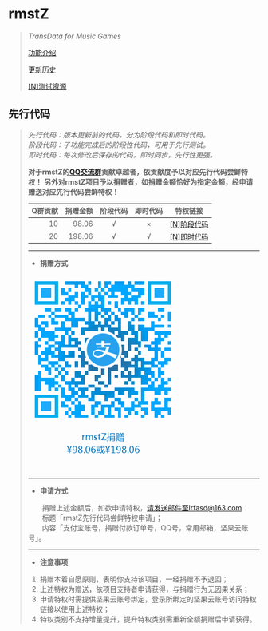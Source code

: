 # rmstZ
>*TransData for Music Games*
>
>[功能介绍](README.md)
>
>[更新历史](WHATSNEW.md)
>
>[[N]测试资源](https://www.jianguoyun.com/p/DXXQGv4Qitn5BxiNtLIC)
## 先行代码
>*先行代码：版本更新前的代码，分为阶段代码和即时代码。*  
>*阶段代码：子功能完成后的阶段性代码，可用于先行测试。*  
>*即时代码：每次修改后保存的代码，即时同步，先行性更强。*
>
>**对于rmstZ的[QQ交流群](http://shang.qq.com/wpa/qunwpa?idkey=73a1de166e06a6c8a9a3856ef18bec30bfe9036ca3b7cee2fa537edd5ebf2d20)贡献卓越者，依贡献度予以对应先行代码尝鲜特权！**
>**另外对rmstZ项目予以捐赠者，如捐赠金额恰好为指定金额，经申请赠送对应先行代码尝鲜特权！**
>
> Q群贡献|捐赠金额|阶段代码|即时代码|特权链接
> --:|--:|:-:|:-:|:--:
> 10|98.06|√|×|[[N]阶段代码](https://www.jianguoyun.com/p/DaETRlEQitn5Bxi_nLAC)
> 20|198.06|√|√|[[N]即时代码](https://www.jianguoyun.com/p/Dbfot6gQitn5BxjmpbAC)
>
> ---
>* **捐赠方式**
> 
> ![使用支付宝app扫一扫](donation_alipay.png "rmstZ捐赠")
> 
> ---
>* **申请方式**
>
> 　　捐赠上述金额后，如欲申请特权，请发送邮件至lrfasd@163.com：  
> 　　标题「rmstZ先行代码尝鲜特权申请」；  
> 　　内容「支付宝账号，捐赠付款订单号，QQ号，常用邮箱，坚果云账号」。
> 
> ---
>* **注意事项**
>
>1. 捐赠本着自愿原则，表明你支持该项目，一经捐赠不予退回；
>2. 上述特权为赠送，依项目支持者申请获得，与捐赠行为无因果关系；
>3. 申请特权时需提供坚果云账号绑定，登录所绑定的坚果云账号访问特权链接以使用上述特权；
>4. 特权类别不支持增量提升，提升特权类别需重新全额捐赠后申请获得。
